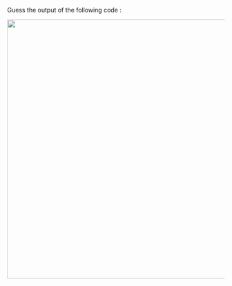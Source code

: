 Guess the output of the following code :

<img src = "https://raw.githubusercontent.com/McLarenCollege/foundations_public/main/images/guess-output-strings-with-at-operator.png" width = 600 />
